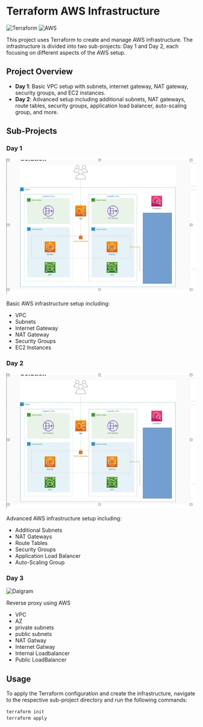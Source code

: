 # Terraform AWS Infrastructure

![Terraform](https://img.icons8.com/color/144/000000/terraform.png)      ![AWS](https://img.icons8.com/color/144/000000/amazon-web-services.png)

This project uses Terraform to create and manage AWS infrastructure. The infrastructure is divided into two sub-projects: Day 1 and Day 2, each focusing on different aspects of the AWS setup.

## Project Overview

- **Day 1**: Basic VPC setup with subnets, internet gateway, NAT gateway, security groups, and EC2 instances.
- **Day 2**: Advanced setup including additional subnets, NAT gateways, route tables, security groups, application load balancer, auto-scaling group, and more.

## Sub-Projects

### Day 1

![Daigram](https://github.com/ibrahim-reda-2001/photo/blob/master/WhatsApp%20Image%202025-02-02%20at%2011.45.57_50fea60a.jpg)

Basic AWS infrastructure setup including:
- VPC
- Subnets
- Internet Gateway
- NAT Gateway
- Security Groups
- EC2 Instances
### Day 2

![Daigram](https://github.com/Amr-Awad/AutoScallerTerraform/blob/main/architecture.jfif)

Advanced AWS infrastructure setup including:
- Additional Subnets
- NAT Gateways
- Route Tables
- Security Groups
- Application Load Balancer
- Auto-Scaling Group
### Day  3
![Daigram](https://github.com/ibrahim-reda-2001/photo/blob/master/Lab3%5B1%5D.pdf%20and%202%20more%20pages%20-%20Profile%201%20-%20Microsoft%E2%80%8B%20Edge%202_6_2025%204_32_05%20PM.png)

Reverse proxy using AWS
- VPC
- AZ
- private subnets
- public subnets
- NAT Gatway
- Internet Gatway
- Internal Loadbalancer
- Public LoadBalancer 

## Usage

To apply the Terraform configuration and create the infrastructure, navigate to the respective sub-project directory and run the following commands:

```sh
terraform init
terraform apply
